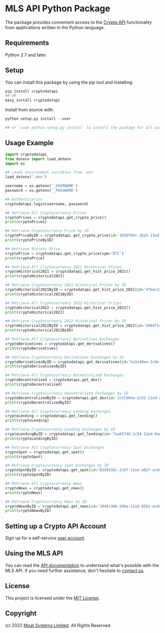 # MLS API Python Package

The package provides convenient access to the [Crypto API](https://moatsystems.com/crypto-api/) functionality from applications written in the Python language.

## Requirements

Python 2.7 and later.

## Setup

You can install this package by using the pip tool and installing:

```python
pip install cryptodatapi
## OR
easy_install cryptodatapi
```

Install from source with:

```python
python setup.py install --user

## or `sudo python setup.py install` to install the package for all users
```

## Usage Example

```python
import cryptodatapi
from dotenv import load_dotenv
import os

## Loads environment variables from .env
load_dotenv('.env')

username = os.getenv('_USERNAME')
password = os.getenv('_PASSWORD')

## Authentication
cryptodatapi.login(username, password)

## Retrieve All Cryptocurrency Prices
cryptoPrices = cryptodatapi.get_crypto_price()
print(cryptoPrices)

## Retrieve Cryptocurrency Price by ID
cryptoPriceByID = cryptodatapi.get_crypto_price(id='3b50f04c-2be5-11ed-b8e8-acde48001122')
print(cryptoPriceByID)

## Retrieve Bitcoin Price
cryptoPrice = cryptodatapi.get_crypto_price(sym='BTC')
print(cryptoPrice)

## Retrieve All Cryptocurrency 2021 Historical Prices
cryptoHistorical2021 = cryptodatapi.get_hist_price_2021()
print(cryptoHistorical2021)

## Retrieve Cryptocurrency 2021 Historical Prices by ID
cryptoHistorical2021ByID = cryptodatapi.get_hist_price_2021(id='4fbec328-2682-11ed-861f-acde48001122')
print(cryptoHistorical2021ByID)

## Retrieve All Cryptocurrency 2022 Historical Prices
cryptoHistorical2022 = cryptodatapi.get_hist_price_2022()
print(cryptoHistorical2022)

## Retrieve Cryptocurrency 2022 Historical Prices by ID
cryptoHistorical2022ByID = cryptodatapi.get_hist_price_2022(id='5069f144-2682-11ed-861f-acde48001122')
print(cryptoHistorical2022ByID)

## Retrieve All Cryptocurrency Derivatives Exchanges
cryptoDerivatives = cryptodatapi.get_derivatives()
print(cryptoDerivatives)

## Retrieve Cryptocurrency Derivatives Exchanges by ID
cryptoDerivativesByID = cryptodatapi.get_derivatives(id='ba1a40ee-2c0e-11ed-81fc-acde48001122')
print(cryptoDerivativesByID)

## Retrieve All Cryptocurrency Decentralized Exchanges
cryptoDecentralized = cryptodatapi.get_dex()
print(cryptoDecentralized)

## Retrieve Cryptocurrency Decentralized Exchanges by ID
cryptoDecentralizedByID = cryptodatapi.get_dex(id='1c57d64a-2c55-11ed-ae83-acde48001122')
print(cryptoDecentralizedByID)

## Retrieve All Cryptocurrency Lending Exchanges
cryptoLending = cryptodatapi.get_lending()
print(cryptoLending)

## Retrieve Cryptocurrency Lending Exchanges by ID
cryptoLendingByID = cryptodatapi.get_lending(id='7aa65740-2c54-11ed-9ad0-acde48001122')
print(cryptoLendingByID)

## Retrieve All Cryptocurrency Spot Exchanges
cryptoSpot = cryptodatapi.get_spot()
print(cryptoSpot)

## Retrieve Cryptocurrency Spot Exchanges by ID
cryptoSpotByID = cryptodatapi.get_spot(id='0350136c-2c67-11ed-a027-acde48001122')
print(cryptoSpotByID)

## Retrieve All Cryptocurrency News
cryptoNews = cryptodatapi.get_news()
print(cryptoNews)

## Retrieve Cryptocurrency News by ID
cryptoNewsByID = cryptodatapi.get_news(id='3946c386-268a-11ed-83b2-acde48001122')
print(cryptoNewsByID)
```

## Setting up a Crypto API Account

Sign up for a self-service [user account](https://moatsystems.com/crypto-api/).


## Using the MLS API

You can read the [API documentation](https://docs.cryptodatapi.com/) to understand what's possible with the MLS API. If you need further assistance, don't hesitate to [contact us](https://moatsystems.com/contact/).


## License

This project is licensed under the [MIT License](./LICENSE).


## Copyright

(c) 2022 [Moat Systems Limited](https://moatsystems.com/). All Rights Reserved.
